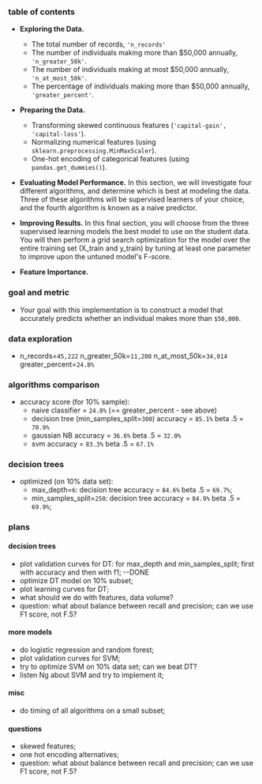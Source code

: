 ### table of contents 

- **Exploring the Data.** 
    - The total number of records, `'n_records'`
    - The number of individuals making more than $50,000 annually, `'n_greater_50k'`.
    - The number of individuals making at most $50,000 annually, `'n_at_most_50k'`.
    - The percentage of individuals making more than $50,000 annually, `'greater_percent'`.

- **Preparing the Data.**
    - Transforming skewed continuous features (`'capital-gain', 'capital-loss'`).
    - Normalizing numerical features (using `sklearn.preprocessing.MinMaxScaler`).
    - One-hot encoding of categorical features (using `pandas.get_dummies()`).

- **Evaluating Model Performance.** In this section, we will investigate four 
different algorithms, and determine which is best at modeling the data. 
Three of these algorithms will be supervised learners of your choice, 
and the fourth algorithm is known as a naive predictor.

- **Improving Results.** In this final section, you will choose from 
the three supervised learning models the best model to use on the student data. 
You will then perform a grid search optimization for the model over 
the entire training set (X_train and y_train) by tuning at least one parameter 
to improve upon the untuned model's F-score.

- **Feature Importance.**

### goal and metric

- Your goal with this implementation is to construct a model that accurately 
predicts whether an individual makes more than `$50,000`.


### data exploration

- n_records=`45,222` n_greater_50k=`11,208` n_at_most_50k=`34,014` 
greater_percent=`24.8%`

### algorithms comparison

- accuracy score (for 10% sample): 
    - naive classifier = `24.8%` (== greater_percent - see above)
    - decision tree (min_samples_split=`300`) accuracy = `85.1%` beta .5 = `70.9%` 
    - gaussian NB accuracy = `36.6%` beta .5 = `32.0%`
    - svm accuracy = `83.3%` beta .5 = `67.1%`
    
### decision trees

- optimized (on 10% data set):
    - max_depth=`6`: decision tree accuracy = `84.6%` beta .5 = `69.7%`;
    - min_samples_split=`250`: decision tree accuracy = `84.9%` beta .5 = `69.9%`;





### plans

#### decision trees
- plot validation curves for DT: for max_depth and min_samples_split;
first with accuracy and then with f1; --DONE
- optimize DT model on 10% subset;
- plot learning curves for DT;
- what should we do with features, data volume?
- question: what about balance between recall and precision; can we use
F1 score, not F.5?

#### more models
- do logistic regression and random forest;
- plot validation curves for SVM;
- try to optimize SVM on 10% data set; can we beat DT?
- listen Ng about SVM and try to implement it;

#### misc
- do timing of all algorithms on a small subset; 

#### questions
- skewed features;
- one hot encoding alternatives;
- question: what about balance between recall and precision; can we use
F1 score, not F.5?

